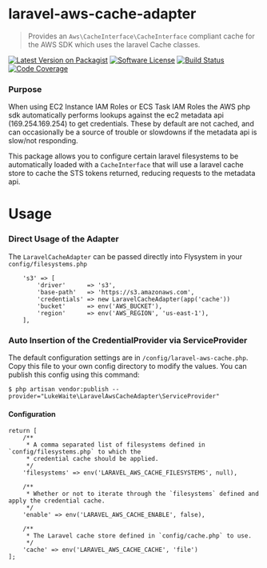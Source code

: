 # laravel-aws-cache-adapter
> Provides an `Aws\CacheInterface\CacheInterface` compliant cache for the
AWS SDK which uses the laravel Cache classes.

[![Latest Version on Packagist][ico-version]][link-packagist]
[![Software License][ico-license]](LICENSE.md)
[![Build Status][ico-travis]][link-travis]
[![Code Coverage][ico-coverage]][link-coverage]

### Purpose
When using EC2 Instance IAM Roles or ECS Task IAM Roles the AWS php sdk automatically performs
lookups against the ec2 metadata api (169.254.169.254) to get credentials. These by default
are not cached, and can occasionally be a source of trouble or slowdowns if the metadata api
is slow/not responding.

This package allows you to configure certain laravel filesystems to be automatically loaded
with a `CacheInterface` that will use a laravel cache store to cache the STS tokens returned,
reducing requests to the metadata api.


# Usage

### Direct Usage of the Adapter
The `LaravelCacheAdapter` can be passed directly into Flysystem in your `config/filesystems.php`
```
    's3' => [
        'driver'      => 's3',
        'base-path'   => 'https://s3.amazonaws.com',
        'credentials' => new LaravelCacheAdapter(app('cache'))
        'bucket'      => env('AWS_BUCKET'),
        'region'      => env('AWS_REGION', 'us-east-1'),
    ],
```

### Auto Insertion of the CredentialProvider via ServiceProvider
The default configuration settings are in `/config/laravel-aws-cache.php`. Copy this file to your
own config directory to modify the values. You can publish this config using this command:
```
$ php artisan vendor:publish --provider="LukeWaite\LaravelAwsCacheAdapter\ServiceProvider"
```

#### Configuration
```
return [
    /**
     * A comma separated list of filesystems defined in `config/filesystems.php` to which the
     * credential cache should be applied.
     */
    'filesystems' => env('LARAVEL_AWS_CACHE_FILESYSTEMS', null),

    /**
     * Whether or not to iterate through the `filesystems` defined and apply the credential cache.
     */
    'enable' => env('LARAVEL_AWS_CACHE_ENABLE', false),

    /**
     * The Laravel cache store defined in `config/cache.php` to use.
     */
    'cache' => env('LARAVEL_AWS_CACHE_CACHE', 'file')
];
```

[ico-version]: https://img.shields.io/packagist/v/lukewaite/laravel-aws-cache-adapter.svg?style=flat-square
[ico-license]: https://img.shields.io/badge/license-MIT-brightgreen.svg?style=flat-square
[ico-travis]: https://img.shields.io/travis/lukewaite/laravel-aws-cache-adapter/master.svg?style=flat-square
[ico-coverage]: https://img.shields.io/scrutinizer/coverage/g/lukewaite/laravel-aws-cache-adapter/master.svg?style=flat-square

[link-packagist]: https://packagist.org/packages/lukewaite/laravel-aws-cache-adapter
[link-travis]: https://travis-ci.org/lukewaite/laravel-aws-cache-adapter
[link-coverage]: https://scrutinizer-ci.com/g/lukewaite/laravel-aws-cache-adapter/?branch=master
